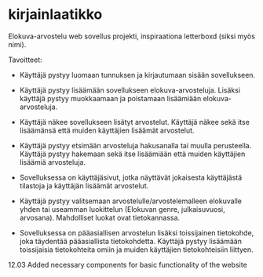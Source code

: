 # kirjainlaatikko
Elokuva-arvostelu web sovellus projekti, inspiraationa letterboxd (siksi myös nimi). 

Tavoitteet:
* Käyttäjä pystyy luomaan tunnuksen ja kirjautumaan sisään sovellukseen.

* Käyttäjä pystyy lisäämään sovellukseen elokuva-arvosteluja. Lisäksi käyttäjä pystyy muokkaamaan ja poistamaan lisäämiään elokuva-arvosteluja.

* Käyttäjä näkee sovellukseen lisätyt arvostelut. Käyttäjä näkee sekä itse lisäämänsä että muiden käyttäjien lisäämät arvostelut.

* Käyttäjä pystyy etsimään arvosteluja hakusanalla tai muulla perusteella. Käyttäjä pystyy hakemaan sekä itse lisäämiään että muiden käyttäjien lisäämiä            arvosteluja.

* Sovelluksessa on käyttäjäsivut, jotka näyttävät jokaisesta käyttäjästä tilastoja ja käyttäjän lisäämät arvostelut.

* Käyttäjä pystyy valitsemaan arvostelulle/arvostelemalleen elokuvalle yhden tai useamman luokittelun (Elokuvan genre, julkaisuvuosi, arvosana). Mahdolliset luokat ovat tietokannassa.

* Sovelluksessa on pääasiallisen arvostelun lisäksi toissijainen tietokohde, joka täydentää pääasiallista tietokohdetta. Käyttäjä pystyy lisäämään toissijaisia tietokohteita omiin ja muiden käyttäjien tietokohteisiin liittyen.

12.03
Added necessary components for basic functionality of the website
